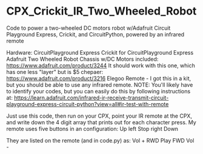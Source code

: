 # CPX_Crickit_IR_Two_Wheeled_Robot
Code to power a two-wheeled DC motors robot w/Adafruit Circuit Playground Express, Crickit, and CircuitPython, powered by an infrared remote

Hardware:
CircuitPlayground Express
Crickit for CircuitPlayground Express
Adafruit Two Wheeled Robot Chassis w/DC Motors included: https://www.adafruit.com/product/3244
It should work with this one, which has one less "layer" but is $5 chepaer: https://www.adafruit.com/product/3216
Elegoo Remote - I got this in a kit, but you should be able to use any infrared remote.
NOTE: You'll likely have to identify your codes, but you can easily do this by following instructions at:
https://learn.adafruit.com/infrared-ir-receive-transmit-circuit-playground-express-circuit-python?view=all#ir-test-with-remote

Just use this code, then run on your CPX, point your IR remote at the CPX, and write down the 4 digit array that prints out for each character press. My remote uses five buttons in an configuration:
        Up
 left  Stop  right
       Down
       
They are listed on the remote (and in code.py) as:
       Vol +
RWD    Play   FWD
       Vol -
